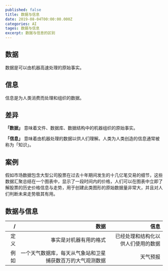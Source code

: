 ```yaml
---
published: false
title: 数据与信息
date: 2019-08-04T00:00:00.000Z
categories: AI
tages: 数据与信息
excerpt: 数据与信息的区别
---
```

## 数据

数据是可以由机器高速处理的原始事实。

## 信息

信息是为人类消费而处理和组织的数据。

## 差异

**「数据」** 意味着文件、数据库、数据结构中的机器组织的原始事实。

**「信息」** 意味着由机器处理的数据以供人们理解。人类为人类创造的信息通常被称为「知识」。

## 案例

假如市场数据包含大型公司股票在过去十年期间发生的十几亿笔交易的细节，这些数据汇聚总结在一个图表中，显示了一段时间内的价格，人们可以在图表中立即了解股票的历史价格信息与走势，用于创建此类图形的原始数据量非常大，并且对人们判断未来走势极其有用。

## 数据与信息

| / | 数据 | 信息 |
|--:|-----:|----:|
|定义|事实是对机器有用的格式|已经处理和结构化以供人们使用的数据|
|例如|一个天气数据库，每天从气象站和卫星捕获数百万的大气观测数据|天气预报|